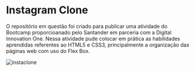 # Instagram Clone
O repositório em questão foi criado para publicar uma atividade do Bootcamp proporcioanado pelo Santander em parceria com a Digital Innovation One. Nessa atividade pude colocar em prática as habilidades aprendidas referentes ao HTML5 e CSS3, principalmente a organização das páginas web com uso do Flex Box. 

![instaclone](https://user-images.githubusercontent.com/80930668/175841871-fbff6e3f-8d0f-442d-832b-2b5d2f005e66.png)
